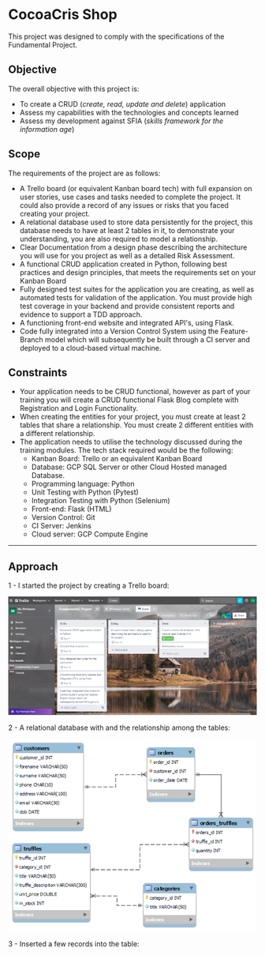 CocoaCris Shop
===================

This project was designed to comply with the specifications of the Fundamental Project. 

## Objective

The overall objective with this project is:

- To create a CRUD (<em>create, read, update and delete</em>) application 
- Assess my capabilities with the technologies and concepts learned 
- Assess my development against SFIA (<em>skills framework for the information age</em>)

## Scope ##

The requirements of the project are as follows:

- A Trello board (or equivalent Kanban board tech) with full expansion
on user stories, use cases and tasks needed to complete the project.
It could also provide a record of any issues or risks that you faced
creating your project.
- A relational database used to store data persistently for the
project, this database needs to have at least 2 tables in it, to
demonstrate your understanding, you are also required to model a
relationship.
- Clear Documentation from a design phase describing the architecture
you will use for you project as well as a detailed Risk Assessment.
- A functional CRUD application created in Python, following best
practices and design principles, that meets the requirements set on
your Kanban Board
- Fully designed test suites for the application you are creating, as
well as automated tests for validation of the application. You must
provide high test coverage in your backend and provide consistent
reports and evidence to support a TDD approach.
- A functioning front-end website and integrated API's, using Flask.
- Code fully integrated into a Version Control System using the
Feature-Branch model which will subsequently be built through a CI
server and deployed to a cloud-based virtual machine.

## Constraints 

- Your application needs to be CRUD functional, however as part of your
training you will create a CRUD functional Flask Blog complete with
Registration and Login Functionality.
- When creating the entities for your project, you must create at least
2 tables that share a relationship. You must create 2 different
entities with a different relationship.
- The application needs to utilise the technology discussed during
the training modules. The tech stack required would be the following:
  * Kanban Board: Trello or an equivalent Kanban Board
  * Database: GCP SQL Server or other Cloud Hosted managed Database.
  * Programming language: Python
  * Unit Testing with Python (Pytest)
  * Integration Testing with Python (Selenium)
  * Front-end: Flask (HTML)
  * Version Control: Git
  * CI Server: Jenkins
  * Cloud server: GCP Compute Engine
--------------------------------------

  ## Approach
 1 - I started the project by creating a Trello board: 

  ![](images/trello_board.PNG "Trello board")

2 - A relational database with and the relationship among the tables:

![](images/truffleshop_ERD.PNG "Trello board")

3 - Inserted a few records into the table: 